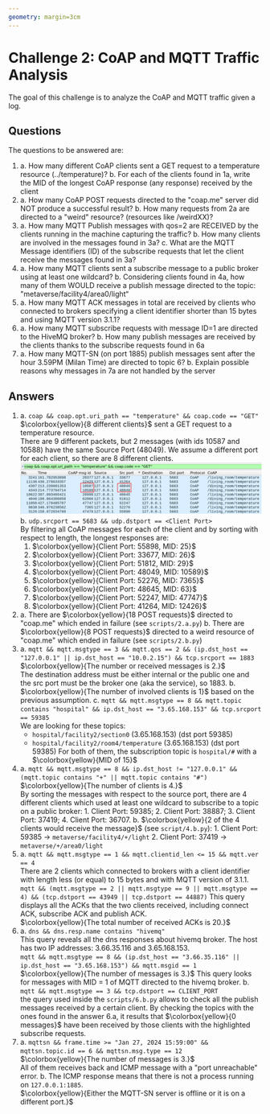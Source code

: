 ```yaml
---
geometry: margin=3cm
---
```


# Challenge 2: CoAP and MQTT Traffic Analysis

The goal of this challenge is to analyze the CoAP and MQTT traffic given a log.

## Questions

The questions to be answered are:

1. a. How many different CoAP clients sent a GET request to a temperature resource (../temperature)?
   b. For each of the clients found in 1a, write the MID of the longest CoAP response (any response) received by the client
2. a. How many CoAP POST requests directed to the "coap.me" server did NOT produce a successful result?
   b. How many requests from 2a are directed to a "weird" resource? (resources like /weirdXX)?
3. a. How many MQTT Publish messages with qos=2 are RECEIVED by the clients running in the machine capturing the traffic?
   b. How many clients are involved in the messages found in 3a?
   c. What are the MQTT Message identifiers (ID) of the subscribe requests that let the client receive the messages found in 3a?
4. a. How many MQTT clients sent a subscribe message to a public broker using at least one wildcard?
   b. Considering clients found in 4a, how many of them WOULD receive a publish message directed to the topic: "metaverse/facility4/area0/light“
5. a. How many MQTT ACK messages in total are received by clients who connected to brokers specifying a client identifier shorter than 15 bytes and using MQTT version 3.1.1?
6. a. How many MQTT subscribe requests with message ID=1 are directed to the HiveMQ broker?
   b. How many publish messages are received by the clients thanks to the subscribe requests found in 6a
7. a. How many MQTT-SN (on port 1885) publish messages sent after the hour 3.59PM (Milan Time) are directed to topic 6?
   b. Explain possible reasons why messages in 7a are not handled by the server

## Answers

1. a. `coap && coap.opt.uri_path == "temperature" && coap.code == "GET"`\
    $\colorbox{yellow}{8 different clients}$ sent a GET request to a temperature resource.\
    There are 9 different packets, but 2 messages (with ids 10587 and 10588) have the same Source Port (48049). We assume a different port for each client, so there are 8 different clients.\
    ![](images/1.a.png)
   b. `udp.srcport == 5683 && udp.dstport == <Client Port>`\
    By filtering all CoAP messages for each of the client and by sorting with respect to length, the longest responses are:
     1. $\colorbox{yellow}{Client Port: 55898, MID: 25}$
     2. $\colorbox{yellow}{Client Port: 33677, MID: 26}$
     3. $\colorbox{yellow}{Client Port: 51812, MID: 29}$
     4. $\colorbox{yellow}{Client Port: 48049, MID: 10589}$
     5. $\colorbox{yellow}{Client Port: 52276, MID: 7365}$
     6. $\colorbox{yellow}{Client Port: 48645, MID: 63}$
     7. $\colorbox{yellow}{Client Port: 52247, MID: 47747}$
     8. $\colorbox{yellow}{Client Port: 41264, MID: 12426}$
2. a. There are $\colorbox{yellow}{18 POST requests}$ directed to "coap.me" which ended in failure (see `scripts/2.a.py`)
   b. There are $\colorbox{yellow}{8 POST requests}$ directed to a weird resource of "coap.me" which ended in failure (see `scripts/2.b.py`)
3. a. `mqtt && mqtt.msgtype == 3 && mqtt.qos == 2 && (ip.dst_host == "127.0.0.1" || ip.dst_host == "10.0.2.15") && tcp.srcport == 1883`\
     $\colorbox{yellow}{The number or received messages is 2.}$\
     The destination address must be either internal or the public one and the src port must be the broker one (aka the service), so 1883.
   b. $\colorbox{yellow}{The number of involved clients is 1}$ based on the previous assumption.
   c. `mqtt && mqtt.msgtype == 8 && mqtt.topic contains "hospital" && ip.dst_host == "3.65.168.153" && tcp.srcport == 59385`\
     We are looking for these topics:
      - `hospital/facility2/section0` (3.65.168.153) (dst port 59385)
      - `hospital/facility2/room4/temperature` (3.65.168.153) (dst port 59385)
       For both of them, the subscription topic is `hospital/#` with a $\colorbox{yellow}{MID of 15}$
4. a. `mqtt && mqtt.msgtype == 8 && ip.dst_host != "127.0.0.1" && (mqtt.topic contains "+" || mqtt.topic contains "#")`\
     $\colorbox{yellow}{The number of clients is 4.}$\
     By sorting the messages with respect to the source port, there are 4 different clients which used at least one wildcard to subscribe to a topic on a public broker:
        1. Client Port: 59385;
        2. Client Port: 38887;
        3. Client Port: 37419;
        4. Client Port: 36707.
   b. $\colorbox{yellow}{2 of the 4 clients would receive the message}$ (see `script/4.b.py`):
        1. Client Port: 59385 -> `metaverse/facility4/+/light`
        2. Client Port: 37419 -> `metaverse/+/area0/light`
5. a. `mqtt && mqtt.msgtype == 1 && mqtt.clientid_len <= 15 && mqtt.ver == 4`\
     There are 2 clients which connected to brokers with a client identifier with length less (or equal) to 15 bytes and with MQTT version of 3.1.1.\
     `mqtt && (mqtt.msgtype == 2 || mqtt.msgtype == 9 || mqtt.msgtype == 4) && (tcp.dstport == 43949 || tcp.dstport == 44887)`
     This query displays all the ACKs that the two clients received, including connect ACK, subscribe ACK and publish ACK.\
     $\colorbox{yellow}{The total number of received ACKs is 20.}$
6. a. `dns && dns.resp.name contains "hivemq"`\
     This query reveals all the dns responses about hivemq broker. The host has two IP addresses: 3.66.35.116 and 3.65.168.153.\
     `mqtt && mqtt.msgtype == 8 && (ip.dst_host == "3.66.35.116" || ip.dst_host == "3.65.168.153") && mqtt.msgid == 1`\
     $\colorbox{yellow}{The number of messages is 3.}$
     This query looks for messages with MID = 1 of MQTT directed to the hivemq broker.
   b. `mqtt && mqtt.msgtype == 3 && tcp.dstport == CLIENT_PORT`\
     the query used inside the `scripts/6.b.py` allows to check all the publish messages received by a certain client. By checking the topics with the ones found in the answer 6.a, it results that $\colorbox{yellow}{0 messages}$ have been received by those clients with the highlighted subscribe requests.
7. a. `mqttsn && frame.time >= "Jan 27, 2024 15:59:00" && mqttsn.topic.id == 6 && mqttsn.msg.type == 12`\
     $\colorbox{yellow}{The number of messages is 3.}$\
     All of them receives back and ICMP message with a "port unreachable" error.
   b. The ICMP response means that there is not a process running on `127.0.0.1:1885`.\
     $\colorbox{yellow}{Either the MQTT-SN server is offline or it is on a different port.}$